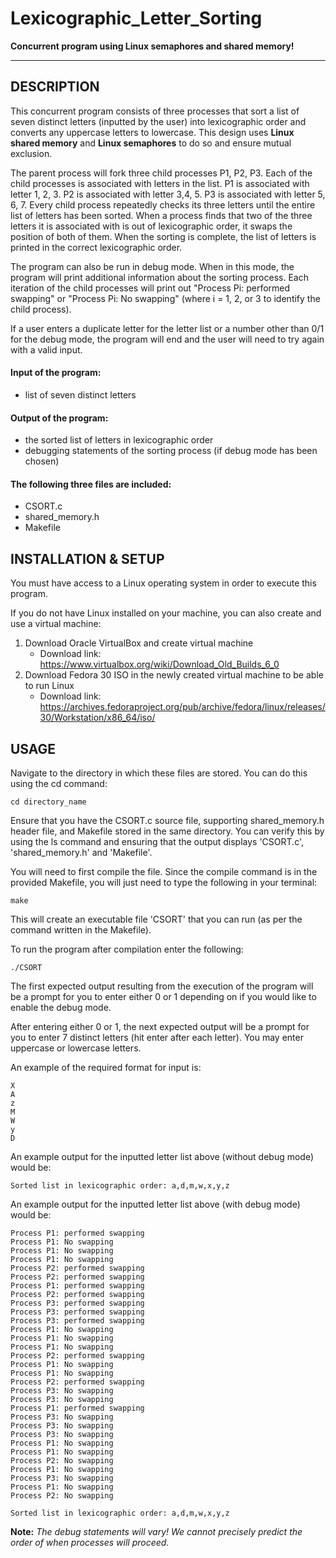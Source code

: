 # Lexicographic_Letter_Sorting
**Concurrent program using Linux semaphores and shared memory!**

--------------------------------------------
DESCRIPTION
--------------------------------------------
This concurrent program consists of three processes that sort a list of seven distinct letters (inputted by the user) 
into lexicographic order and converts any uppercase letters to lowercase. This design uses **Linux shared memory** and 
**Linux semaphores** to do so and ensure mutual exclusion.

The parent process will fork three child processes P1, P2, P3. Each of the child processes is associated with letters in the list.
P1 is associated with letter 1, 2, 3. P2 is associated with letter 3,4, 5. P3 is associated with letter 5, 6, 7. Every child 
process repeatedly checks its three letters until the entire list of letters has been sorted. When a process finds that two of 
the three letters it is associated with is out of lexicographic order, it swaps the position of both of them. When the sorting
is complete, the list of letters is printed in the correct lexicographic order.

The program can also be run in debug mode. When in this mode, the program will print additional information about the sorting 
process. Each iteration of the child processes will print out "Process Pi: performed swapping" or "Process Pi: No swapping"
(where i = 1, 2, or 3 to identify the child process).

If a user enters a duplicate letter for the letter list or a number other than 0/1 for the debug mode, the program will end and the 
user will need to try again with a valid input.


#### Input of the program:
- list of seven distinct letters

#### Output of the program:
- the sorted list of letters in lexicographic order
- debugging statements of the sorting process (if debug mode has been chosen)

#### The following three files are included:  
- CSORT.c
- shared_memory.h
- Makefile

INSTALLATION & SETUP
--------------------------------------------
You must have access to a Linux operating system in order to execute this program. 

If you do not have Linux installed on your machine, you can also create and use a virtual machine:
1. Download Oracle VirtualBox and create virtual machine
    - Download link: https://www.virtualbox.org/wiki/Download_Old_Builds_6_0
2. Download Fedora 30 ISO in the newly created virtual machine to be able to run Linux
    - Download link: https://archives.fedoraproject.org/pub/archive/fedora/linux/releases/30/Workstation/x86_64/iso/

USAGE
--------------------------------------------
Navigate to the directory in which these files are stored. You can do this using the cd command:

    cd directory_name
    
Ensure that you have the CSORT.c source file, supporting shared_memory.h header file, and Makefile stored in the same directory. You 
can verify this by using the ls command and ensuring that the output displays 'CSORT.c', 'shared_memory.h' and 'Makefile'. 

You will need to first compile the file. Since the compile command is in the provided Makefile, you will just need to type the following 
in your terminal:

    make
    
This will create an executable file 'CSORT' that you can run (as per the command written in the Makefile).

To run the program after compilation enter the following:

    ./CSORT

The first expected output resulting from the execution of the program will be a prompt for you to enter either 0 or 1 depending on if 
you would like to enable the debug mode.

After entering either 0 or 1, the next expected output will be a prompt for you to enter 7 distinct letters (hit enter after each letter). 
You may enter uppercase or lowercase letters.

An example of the required format for input is:

    X
    A
    z
    M
    W
    y
    D

An example output for the inputted letter list above (without debug mode) would be:

    Sorted list in lexicographic order: a,d,m,w,x,y,z

An example output for the inputted letter list above (with debug mode) would be:
```
Process P1: performed swapping
Process P1: No swapping
Process P1: No swapping
Process P1: No swapping
Process P2: performed swapping
Process P2: performed swapping
Process P1: performed swapping
Process P2: performed swapping
Process P3: performed swapping
Process P3: performed swapping
Process P3: performed swapping
Process P1: No swapping
Process P1: No swapping
Process P1: No swapping
Process P2: performed swapping
Process P1: No swapping
Process P1: No swapping
Process P2: performed swapping
Process P3: No swapping
Process P3: No swapping
Process P1: performed swapping
Process P3: No swapping
Process P3: No swapping
Process P3: No swapping
Process P1: No swapping
Process P1: No swapping
Process P2: No swapping
Process P1: No swapping
Process P3: No swapping
Process P1: No swapping
Process P2: No swapping

Sorted list in lexicographic order: a,d,m,w,x,y,z
```
**Note:** *The debug statements will vary! We cannot precisely predict the order of when processes will proceed.*
